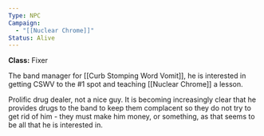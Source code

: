 ```yaml
---
Type: NPC
Campaign:
  - "[[Nuclear Chrome]]"
Status: Alive
---
```

**Class:** Fixer

The band manager for [[Curb Stomping Word Vomit]], he is interested in getting CSWV to the #1 spot and teaching [[Nuclear Chrome]] a lesson.

Prolific drug dealer, not a nice guy. It is becoming increasingly clear that he provides drugs to the band to keep them complacent so they do not try to get rid of him - they must make him money, or something, as that seems to be all that he is interested in.